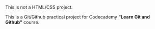 This is not a HTML/CSS project.

This is a Git/Github practical project for Codecademy **"Learn Git and Github"** course.
